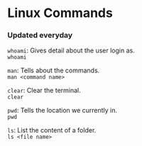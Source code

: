 # Linux Commands

### Updated everyday

`whoami`: Gives detail about the user login as. <br>
`whoami `

`man`: Tells about the commands. <br>
`man <command name>`

`clear`: Clear the terminal. <br>
`clear`

`pwd`: Tells the location we currently in. <br>
`pwd`

`ls`: List the content of a folder. <br>
`ls <file name>`

